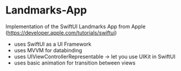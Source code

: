 # Landmarks-App

Implementation of the SwiftUI Landmarks App from Apple (https://developer.apple.com/tutorials/swiftui)

- uses SwiftUI as a UI Framework
- uses MVVM for databinding
- uses UIViewControllerRepresentable -> let you use UIKit in SwiftUI
- uses basic animation for transition between views
